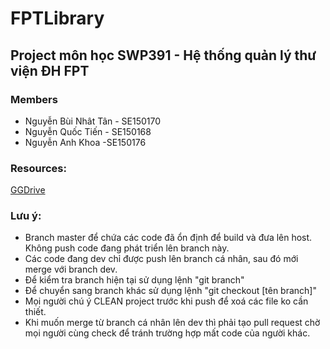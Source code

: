# FPTLibrary

## Project môn học SWP391 - Hệ thống quản lý thư viện ĐH FPT

### Members
* Nguyễn Bùi Nhât Tân - SE150170
* Nguyễn Quốc Tiến - SE150168
* Nguyễn Anh Khoa -SE150176

### Resources:
[GGDrive](https://drive.google.com/drive/folders/1kTbxQYZJ1MUk5n5XRc3ZjXkyjoc1WoKA?fbclid=IwAR2IyHEHBfPUFhgRmkmhD5PKifNsuOiPKBkfy9WELLdBep78eAXQjBpyBXc)

### Lưu ý:
* Branch master để chứa các code đã ổn định để build và đưa lên host. Không push code đang phát triển lên branch này.
* Các code đang dev chỉ được push lên branch cá nhân, sau đó mới merge với branch dev.
* Để kiểm tra branch hiện tại sử dụng lệnh "git branch"
* Để chuyển sang branch khác sử dụng lệnh "git checkout [tên branch]"
* Mọi người chú ý CLEAN project trước khi push để xoá các file ko cần thiết.
* Khi muốn merge từ branch cá nhân lên dev thì phải tạo pull request chờ mọi người cùng check để tránh trường hợp mất code của người khác.
